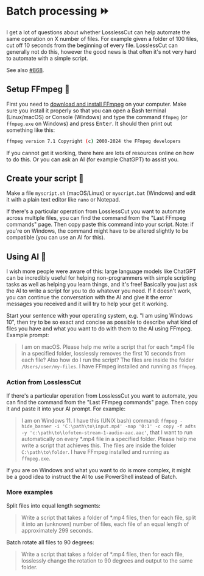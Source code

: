 # Batch processing ⏩

I get a lot of questions about whether LosslessCut can help automate the same operation on X number of files. For example given a folder of 100 files, cut off 10 seconds from the beginning of every file. LosslessCut can generally not do this, however the good news is that often it's not very hard to automate with a simple script.

See also [#868](https://github.com/mifi/lossless-cut/issues/868).

## Setup FFmpeg 📀

First you need to [download and install FFmpeg](https://ffmpeg.org/) on your computer. Make sure you install it properly so that you can open a Bash terminal (Linux/macOS) or Console (Windows) and type the command `ffmpeg` (or `ffmpeg.exe` on Windows) and press <kbd>Enter</kbd>. It should then print out something like this:

```bash
ffmpeg version 7.1 Copyright (c) 2000-2024 the FFmpeg developers
```

If you cannot get it working, there here are lots of resources online on how to do this. Or you can ask an AI (for example ChatGPT) to assist you.

## Create your script 📜

Make a file `myscript.sh` (macOS/Linux) or `myscript.bat` (Windows) and edit it with a plain text editor like `nano` or Notepad.

If there's a particular operation from LosslessCut you want to automate across multiple files, you can find the command from the "Last FFmpeg commands" page. Then copy paste this command into your script. Note: if you're on Windows, the command might have to be altered slightly to be compatible (you can use an AI for this).

## Using AI 🤖

I wish more people were aware of this: large language models like ChatGPT can be incredibly useful for helping non-programmers with simple scripting tasks as well as helping you learn things, and it's free! Basically you just ask the AI to write a script for you to do whatever you need. If it doesn't work, you can continue the conversation with the AI and give it the error messages you received and it will try to help your get it working.

Start your sentence with your operating system, e.g. "I am using Windows 10", then try to be so exact and concise as possible to describe what kind of files you have and what you want to do with them to the AI using FFmpeg. Example prompt:

> I am on macOS. Please help me write a script that for each *.mp4 file in a specified folder, losslessly removes the first 10 seconds from each file? Also how do I run the script? The files are inside the folder `/Users/user/my-files`. I have FFmpeg installed and running as `ffmpeg`.

### Action from LosslessCut

If there's a particular operation from LosslessCut you want to automate, you can find the command from the "Last FFmpeg commands" page. Then copy it and paste it into your AI prompt. For example:

> I am on Windows 11. I have this (UNIX bash) command: `ffmpeg -hide_banner -i 'C:\path\to\input.mp4' -map '0:1' -c copy -f adts -y 'c:\path\to\lofoten-stream-1-audio-aac.aac'`, that I want to run automatically on every *.mp4 file in a specified folder. Please help me write a script that achieves this. The files are inside the folder `C:\path\to\folder`. I have FFmpeg installed and running as `ffmpeg.exe`.

If you are on Windows and what you want to do is more complex, it might be a good idea to instruct the AI to use PowerShell instead of Batch.

### More examples

Split files into equal length segments:

> Write a script that takes a folder of *.mp4 files, then for each file, split it into an (unknown) number of files, each file of an equal length of approximately 299 seconds.

Batch rotate all files to 90 degrees:

> Write a script that takes a folder of *.mp4 files, then for each file, losslessly change the rotation to 90 degrees and output to the same folder.

